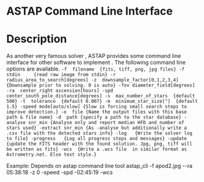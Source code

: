 ASTAP Command Line Interface
============================

# Description

As another very famous solver , ASTAP provides some command line interface for other software to implement . The following command line options are available.
`
-f  filename  {fits, tiff, png, jpg files}
-f  stdin     {read raw image from stdin}
-r  radius_area_to_search[degrees]
-z  downsample_factor[0,1,2,3,4] {Downsample prior to solving. 0 is auto}
-fov diameter_field[degrees]
-ra  center_right ascension[hours]
-spd center_south_pole_distance[degrees]
-s  max_number_of_stars  {default 500}
-t  tolerance  {default 0.007}
-m  minimum_star_size["]  {default 1.5}
-speed mode[auto/slow] {Slow is forcing small search steps to improve detection.}
-o  file {Name the output files with this base path & file name}
-d  path {specify a path to the star database}
-analyse snr_min {Analyse only and report median HFD and number of stars used}
-extract snr_min {As -analyse but additionally write a .csv file with the detected stars info}
-log   {Write the solver log to file}
-progress   {Log all progress steps and messages}
-update  {update the FITS header with the found solution. Jpg, png, tiff will be written as fits}
-wcs  {Write a .wcs file  in similar format as Astrometry.net. Else text style.}
`

Example:
    Depends on astap command line tool
    astap_cli -f apod2.jpg --ra 05:38:18 -z 0  -speed -spd -02:45:19 -wcs